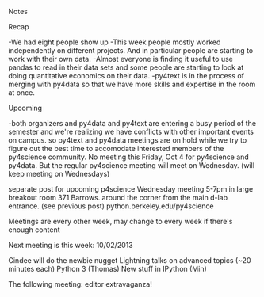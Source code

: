 Notes

Recap

-We had eight people show up 
-This week people mostly worked independently on different projects. And in particular people are starting to work with their own data.
-Almost everyone is finding it useful to use pandas to read in their data sets and some people are starting to look at doing quantitative economics on their data.
-py4text is in the process of merging with py4data so that we have more skills and expertise in the room at once. 

Upcoming

-both organizers and py4data and py4text are entering a busy period of the semester and we're realizing we have conflicts with other important events on campus. 
so py4text and py4data meetings are on hold while we try to figure out the best time to accomodate interested members of the py4science community. No meeting this Friday, Oct 4 for py4science and py4data.
But the regular py4science meeting will meet on Wednesday. (will keep meeting on Wednesdays) 


separate post for upcoming p4science Wednesday meeting 5-7pm in large breakout room 371 Barrows. around the corner from the main d-lab entrance. (see previous post) python.berkeley.edu/py4science

Meetings are every other week, may change to every week if there's enough content

Next meeting is this week: 10/02/2013

Cindee will do the newbie nugget
Lightning talks on advanced topics (~20 minutes each)
Python 3 (Thomas)
New stuff in IPython (Min)

The following meeting: editor extravaganza!

